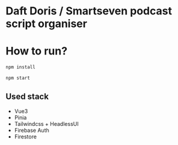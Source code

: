 # Daft Doris / Smartseven podcast script organiser

# How to run?

```bash
npm install

npm start
```

## Used stack

- Vue3
- Pinia
- Tailwindcss + HeadlessUI
- Firebase Auth
- Firestore
